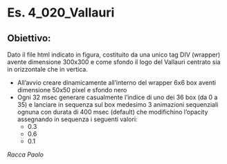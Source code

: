 # Es. 4_020_Vallauri
## Obiettivo:
Dato il file html indicato in figura, costituito da una unico tag DIV (wrapper) avente dimensione 300x300 e come sfondo il logo del Vallauri centrato sia in orizzontale che in vertica.
- All’avvio creare dinamicamente all’interno del wrapper 6x6 box aventi dimensione 50x50 pixel e sfondo nero
- Ogni 32 msec generare casualmente l’indice di uno dei 36 box (da 0 a 35) e lanciare in sequenza sul box medesimo 3 animazioni sequenziali ognuna con durata di 400 msec (default) che modifichino l’opacity assegnando in sequenza i seguenti valori:
    - 0.3
    - 0.6
    - 0.1

*Racca Paolo*
